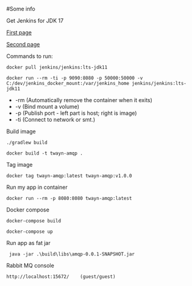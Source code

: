 #Some info

Get Jenkins for JDK 17

[First page](https://www.jenkins.io/blog/2022/03/21/java17-preview-availability/)

[Second page](https://www.jenkins.io/doc/administration/requirements/jenkins-on-java-17/)

Commands to run:
```
docker pull jenkins/jenkins:lts-jdk11
```

```
docker run --rm -ti -p 9090:8080 -p 50000:50000 -v C:/dev/jenkins_docker_mount:/var/jenkins_home jenkins/jenkins:lts-jdk11
```
- -rm (Automatically remove the container when it exits)
- -v (Bind mount a volume)
- -p (Publish port - left part is host; right is image)
- -ti (Connect to network or smt.)

Build image
```
./gradlew build 
```

```
docker build -t twayn-amqp . 
```

Tag image
```
docker tag twayn-amqp:latest twayn-amqp:v1.0.0
```

Run my app in container
```
docker run --rm -p 8080:8080 twayn-amqp:latest
```

Docker compose
```
docker-compose build
```
```
docker-compose up
```

Run app as fat jar
```
 java -jar .\build\libs\amqp-0.0.1-SNAPSHOT.jar
```

Rabbit MQ console
```
http://localhost:15672/    (guest/guest)
```
